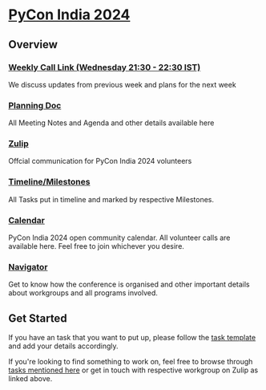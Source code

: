 # [PyCon India 2024](https://in.pycon.org/2024)

## Overview

### [Weekly Call Link (Wednesday 21:30 - 22:30 IST)](https://meet.jit.si/inpycon24)

We discuss updates from previous week and plans for the next week

### [Planning Doc](https://bit.ly/inpycon2024-planning)

All Meeting Notes and Agenda and other details available here

### [Zulip](https://pyconindia.zulipchat.com/)

Offcial communication for PyCon India 2024 volunteers

### [Timeline/Milestones](https://github.com/orgs/pythonindia/projects/4)

All Tasks put in timeline and marked by respective Milestones.

### [Calendar](https://bit.ly/inpycon-calendar)

PyCon India 2024 open community calendar. All volunteer calls are available here. Feel free to join whichever you desire.

### [Navigator](https://navigator.in.pycon.org/en/latest)

Get to know how the conference is organised and other important details about workgroups and all programs involved.

## Get Started

If you have an task that you want to put up, please follow the [task template](https://github.com/pythonindia/inpycon2024-tasks/issues/new/choose) and add your details accordingly.

If you're looking to find something to work on, feel free to browse through [tasks mentioned here](https://github.com/pythonindia/inpycon2024-tasks/issues) or get in touch with respective workgroup on Zulip as linked above.
